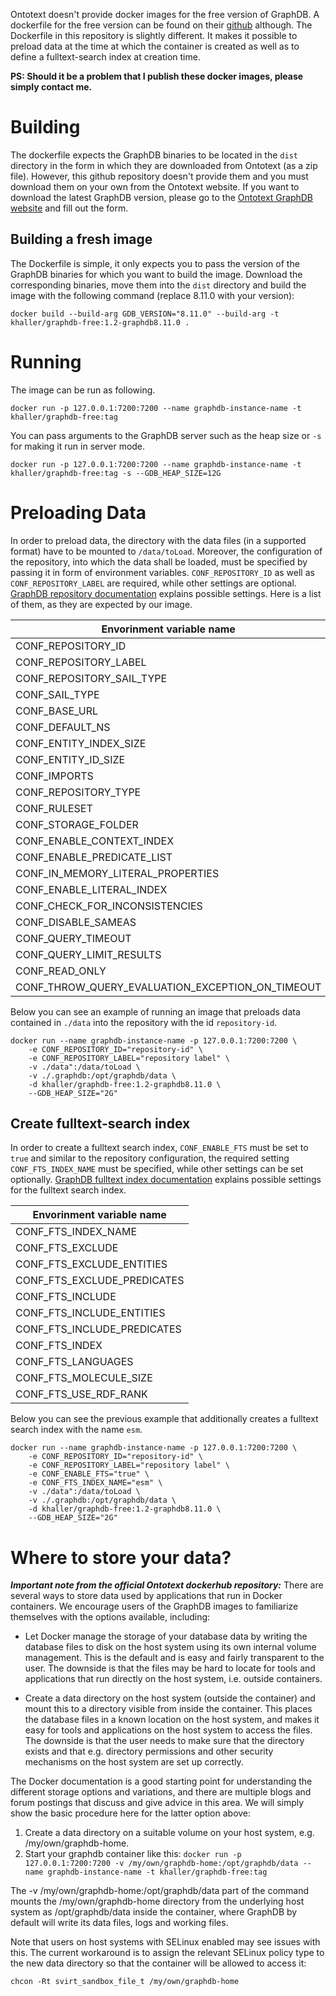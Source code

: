 Ontotext doesn't provide docker images for the free version of GraphDB. A dockerfile for the free version can be found on their [github](https://github.com/Ontotext-AD/graphdb-docker) although. The Dockerfile in this repository is slightly different. It makes it possible to preload data at the time at which the container is created as well as to define a fulltext-search index at creation time.

**PS: Should it be a problem that I publish these docker images, please simply contact me.**


# Building

The dockerfile expects the GraphDB binaries to be located in the `dist` directory in the form in which they are downloaded from Ontotext (as a zip file). However, this github repository doesn't provide them and you must download them on your own from the Ontotext website. If you want to download the latest GraphDB version, please go to the [Ontotext GraphDB website](https://www.ontotext.com/products/graphdb/) and fill out the form.

## Building a fresh image

The Dockerfile is simple, it only expects you to pass the version of the GraphDB binaries for which you want to build the image. Download the corresponding binaries, move them into the `dist` directory and build
the image with the following command (replace 8.11.0 with your version):

`docker build --build-arg GDB_VERSION="8.11.0" --build-arg -t khaller/graphdb-free:1.2-graphdb8.11.0 .`

# Running

The image can be run as following. 

`docker run -p 127.0.0.1:7200:7200 --name graphdb-instance-name -t khaller/graphdb-free:tag`

You can pass arguments to the GraphDB server such as the heap size or `-s` for making it run in server mode.

`docker run -p 127.0.0.1:7200:7200 --name graphdb-instance-name -t khaller/graphdb-free:tag -s --GDB_HEAP_SIZE=12G`

# Preloading Data

In order to preload data, the directory with the data files (in a supported format) have to be mounted to `/data/toLoad`. Moreover, the configuration of
the repository, into which the data shall be loaded, must be specified by passing it in form of environment variables. `CONF_REPOSITORY_ID` as well as `CONF_REPOSITORY_LABEL` are required, while other settings are optional. [GraphDB repository documentation](http://graphdb.ontotext.com/documentation/standard/configuring-a-repository.html) explains possible settings. Here is a list of them, as they are expected by our image.

| Envorinment variable name |
|---|
| CONF_REPOSITORY_ID |
| CONF_REPOSITORY_LABEL |
| CONF_REPOSITORY_SAIL_TYPE |
| CONF_SAIL_TYPE |
| CONF_BASE_URL |
| CONF_DEFAULT_NS |
| CONF_ENTITY_INDEX_SIZE |
| CONF_ENTITY_ID_SIZE |
| CONF_IMPORTS |
| CONF_REPOSITORY_TYPE |
| CONF_RULESET |
| CONF_STORAGE_FOLDER |
| CONF_ENABLE_CONTEXT_INDEX |
| CONF_ENABLE_PREDICATE_LIST |
| CONF_IN_MEMORY_LITERAL_PROPERTIES |
| CONF_ENABLE_LITERAL_INDEX |
| CONF_CHECK_FOR_INCONSISTENCIES |
| CONF_DISABLE_SAMEAS |
| CONF_QUERY_TIMEOUT |
| CONF_QUERY_LIMIT_RESULTS |
| CONF_READ_ONLY |
| CONF_THROW_QUERY_EVALUATION_EXCEPTION_ON_TIMEOUT |

Below you can see an example of running an image that preloads data contained in `./data` into the repository with the id `repository-id`.

    docker run --name graphdb-instance-name -p 127.0.0.1:7200:7200 \
		-e CONF_REPOSITORY_ID="repository-id" \
		-e CONF_REPOSITORY_LABEL="repository label" \
		-v ./data":/data/toLoad \
		-v ./.graphdb:/opt/graphdb/data \
		-d khaller/graphdb-free:1.2-graphdb8.11.0 \
		--GDB_HEAP_SIZE="2G"

## Create fulltext-search index

In order to create a fulltext search index, `CONF_ENABLE_FTS` must be set to `true` and similar to the repository configuration, the required setting `CONF_FTS_INDEX_NAME` must be specified, while other settings can be set optionally. [GraphDB fulltext index documentation](http://graphdb.ontotext.com/documentation/free/full-text-search.html) explains possible settings for the fulltext search index.

| Envorinment variable name |
|---|
| CONF_FTS_INDEX_NAME |
| CONF_FTS_EXCLUDE |
| CONF_FTS_EXCLUDE_ENTITIES |
| CONF_FTS_EXCLUDE_PREDICATES |
| CONF_FTS_INCLUDE |
| CONF_FTS_INCLUDE_ENTITIES |
| CONF_FTS_INCLUDE_PREDICATES |
| CONF_FTS_INDEX |
| CONF_FTS_LANGUAGES |
| CONF_FTS_MOLECULE_SIZE |
| CONF_FTS_USE_RDF_RANK |

Below you can see the previous example that additionally creates a fulltext search index with the name `esm`.

    docker run --name graphdb-instance-name -p 127.0.0.1:7200:7200 \
		-e CONF_REPOSITORY_ID="repository-id" \
		-e CONF_REPOSITORY_LABEL="repository label" \
		-e CONF_ENABLE_FTS="true" \
		-e CONF_FTS_INDEX_NAME="esm" \
		-v ./data":/data/toLoad \
		-v ./.graphdb:/opt/graphdb/data \
		-d khaller/graphdb-free:1.2-graphdb8.11.0 \
		--GDB_HEAP_SIZE="2G"

# Where to store your data?

***Important note from the official Ontotext dockerhub repository:*** There are several ways to store data used by applications that run in Docker containers. We encourage users of the GraphDB images to familiarize themselves with the options available, including:

* Let Docker manage the storage of your database data by writing the database files to disk on the host system using its own internal volume management. This is the default and is easy and fairly transparent to the user. The downside is that the files may be hard to locate for tools and applications that run directly on the host system, i.e. outside containers.
    
* Create a data directory on the host system (outside the container) and mount this to a directory visible from inside the container. This places the database files in a known location on the host system, and makes it easy for tools and applications on the host system to access the files. The downside is that the user needs to make sure that the directory exists and that e.g. directory permissions and other security mechanisms on the host system are set up correctly.

The Docker documentation is a good starting point for understanding the different storage options and variations, and there are multiple blogs and forum postings that discuss and give advice in this area. We will simply show the basic procedure here for the latter option above:

1. Create a data directory on a suitable volume on your host system, e.g. /my/own/graphdb-home.
2. Start your graphdb container like this: `docker run -p 127.0.0.1:7200:7200 -v /my/own/graphdb-home:/opt/graphdb/data --name graphdb-instance-name -t khaller/graphdb-free:tag`

The -v /my/own/graphdb-home:/opt/graphdb/data part of the command mounts the /my/own/graphdb-home directory from the underlying host system as /opt/graphdb/data inside the container, where GraphDB by default will write its data files, logs and working files.

Note that users on host systems with SELinux enabled may see issues with this. The current workaround is to assign the relevant SELinux policy type to the new data directory so that the container will be allowed to access it:

`chcon -Rt svirt_sandbox_file_t /my/own/graphdb-home`
